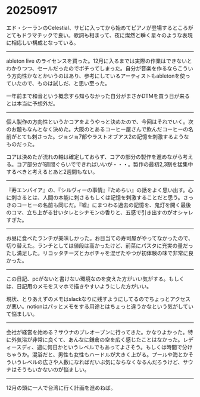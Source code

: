 # 20250917

エド・シーランのCelestial、サビに入ってから始めてピアノが登場するところがとてもドラマチックで良い。歌詞も相まって、夜に燦然と瞬く星々のような表現に相応しい構成となっている。

---

ableton live のライセンスを買った。12月に入るまでは実際の作業はできないとわかりつつ、セールだったのでポチってしまった。自分が音楽を作るならこういう方向性かなとかいうのはあり、参考にしているアーティストもabletonを使っていたので、ものは試しだ、と思い至った。

一年前まで和音という概念すら知らなかった自分がまさかDTMを買う日が来るとは本当に予想外だ。

---

個人製作の方向性というかコアをようやっと決めたので、今回はそれでいく。次のお題もなんとなく決めた。大阪のとあるコーヒー屋さんで飲んだコーヒーの名前がとても刺さった。ジョジョ7部やラストオブアス2の記憶を刺激するようなものだった。

コアは決めたが流れの軸は確定しておらず、コアの部分の製作を進めながら考える。コア部分が1週間ぐらいでできればいいが・・・。製作の最初2,3割を猛集中するべきと考えるとあと2週間もない。

---

『寿エンパイア』の、『シルヴィーの事情』『ためらい』の話をよく思い出す。心に刺さるとは、人間の本能に刺さるもしくは記憶を刺激することだと思う。さっきのコーヒーの名前も同じだ。『嘘』にまつわる過去の記憶を、鬼灯を開く最後のコマ、立ち上がる甘いタレとシナモンの香りと、五感で引き出すのがオシャレすぎた。

---

お昼に食べたランチが美味しかった。お目当ての寿司屋がやってなかったので、切り替えた。ランチとしては値段は高かったけど、前菜にパスタに充実の量だったし満足した。リコッタチーズとカボチャを混ぜたやつが初体験の味で非常に良かった。

---

この日記、pcがないと書けない環境なのを変えた方がいい気がする。もしくは、日記用のメモをスマホで描きやすいようにした方がいい。

現状、とりあえずのメモはslackなりに残すようにしてるのでちょっとアクセスが悪い。notionはパッとメモをする用途とはちょっと違うかなという気がしていて悩ましい。

---

会社が経営を始める？サウナのプレオープンに行ってきた。かなりよかった。特に外気浴が非常に良くて、あんなに鎌倉の空を広く感じたことはなかった。レディースディ、週に何日かというレベルでもあってよさそう。もしくは時間で分けちゃうか。混浴だと、男性も女性もハードルが大きく上がる。プールや海とかそういうレベルの広さや人数になればだいぶ気にならなくなるんだろうけど、サウナはそうもいかないのが悩ましい。

---

12月の頭に一人で台湾に行く計画を進めねば。